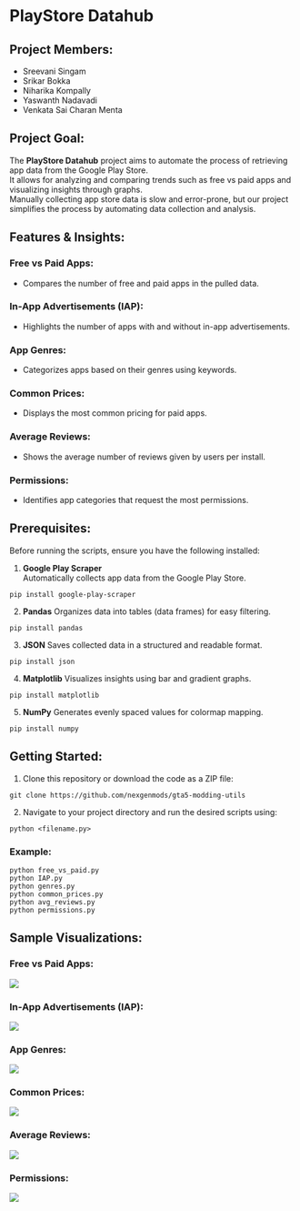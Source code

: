 # PlayStore Datahub

## Project Members:
- Sreevani Singam  
- Srikar Bokka  
- Niharika Kompally  
- Yaswanth Nadavadi  
- Venkata Sai Charan Menta  

## Project Goal:
The **PlayStore Datahub** project aims to automate the process of retrieving app data from the Google Play Store.  
It allows for analyzing and comparing trends such as free vs paid apps and visualizing insights through graphs.  
Manually collecting app store data is slow and error-prone, but our project simplifies the process by automating data collection and analysis.

## Features & Insights:
### Free vs Paid Apps:
- Compares the number of free and paid apps in the pulled data.

### In-App Advertisements (IAP):
- Highlights the number of apps with and without in-app advertisements.

### App Genres:
- Categorizes apps based on their genres using keywords.

### Common Prices:
- Displays the most common pricing for paid apps.

### Average Reviews:
- Shows the average number of reviews given by users per install.

### Permissions:
- Identifies app categories that request the most permissions.

## Prerequisites:
Before running the scripts, ensure you have the following installed:

1. **Google Play Scraper**  
Automatically collects app data from the Google Play Store.  

```pip install google-play-scraper```

2. **Pandas**
Organizes data into tables (data frames) for easy filtering.

```pip install pandas```

3. **JSON**
Saves collected data in a structured and readable format.

```pip install json```

4. **Matplotlib**
Visualizes insights using bar and gradient graphs.

```pip install matplotlib```

5. **NumPy**
Generates evenly spaced values for colormap mapping.

```pip install numpy```

## Getting Started:
1. Clone this repository or download the code as a ZIP file:  

```git clone https://github.com/nexgenmods/gta5-modding-utils```

2. Navigate to your project directory and run the desired scripts using:

```python <filename.py>```

### Example:
```
python free_vs_paid.py
python IAP.py
python genres.py
python common_prices.py
python avg_reviews.py
python permissions.py
```

## Sample Visualizations:
### Free vs Paid Apps:
![](images/free_vs_paid.png)
### In-App Advertisements (IAP):
![](images/IAP.png)
### App Genres:
![](images/genres.png)
### Common Prices:
![](images/common_prices.png)
### Average Reviews:
![](images/avg_reviews.png)
### Permissions:
![](images/permissions.png)